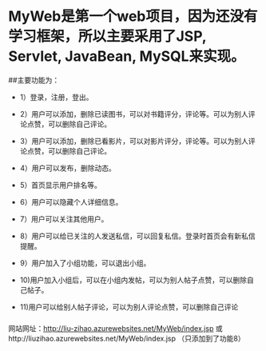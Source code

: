 
# MyWeb是第一个web项目，因为还没有学习框架，所以主要采用了JSP, Servlet, JavaBean, MySQL来实现。
##主要功能为：
* 1）登录，注册，登出。
- 2）用户可以添加，删除已读图书，可以对书籍评分，评论等。可以为别人评论点赞，可以删除自己评论。
* 3）用户可以添加，删除已看影片，可以对影片评分，评论等。可以为别人评论点赞，可以删除自己评论。
- 4）用户可以发布，删除动态。
* 5）首页显示用户排名等。
- 6）用户可以隐藏个人详细信息。
* 7）用户可以关注其他用户。
- 8）用户可以给已关注的人发送私信，可以回复私信。登录时首页会有新私信提醒。
* 9）用户加入了小组功能，可以退出小组。
- 10)用户加入小组后，可以在小组内发帖，可以为别人帖子点赞，可以删除自己帖子。
* 11)用户可以给别人帖子评论，可以为别人评论点赞，可以删除自己评论


### 
网站网址：http://liu-zihao.azurewebsites.net/MyWeb/index.jsp
或http://liuzihao.azurewebsites.net/MyWeb/index.jsp
（只添加到了功能8）
